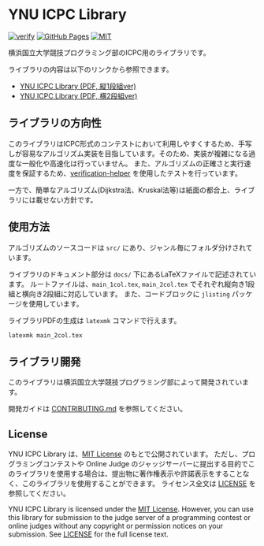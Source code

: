 # YNU ICPC Library

[![verify](https://github.com/YNUCPC/ynu-icpc-library/actions/workflows/verify.yml/badge.svg)](https://github.com/YNUCPC/ynu-icpc-library/actions/workflows/verify.yml)
[![GitHub Pages](https://img.shields.io/static/v1?label=GitHub+Pages&message=+&color=brightgreen&logo=github)](https://ynucpc.github.io/ynu-icpc-library)
[![MIT](https://img.shields.io/github/license/YNUCPC/ynu-icpc-library)](https://github.com/YNUCPC/ynu-icpc-library/blob/main/LICENSE)

横浜国立大学競技プログラミング部のICPC用のライブラリです。

ライブラリの内容は以下のリンクから参照できます。

- [YNU ICPC Library (PDF, 縦1段組ver)](https://github.com/YNUCPC/ynu-icpc-library/blob/main/main_1col.pdf)
- [YNU ICPC Library (PDF, 横2段組ver)](https://github.com/YNUCPC/ynu-icpc-library/blob/main/main_2col.pdf)

## ライブラリの方向性

このライブラリはICPC形式のコンテストにおいて利用しやすくするため、手写しが容易なアルゴリズム実装を目指しています。そのため、実装が複雑になる過度な一般化や高速化は行っていません。
また、アルゴリズムの正確さと実行速度を保証するため、[verification-helper](https://github.com/online-judge-tools/verification-helper) を使用したテストを行っています。

一方で、簡単なアルゴリズム(Dijkstra法、Kruskal法等)は紙面の都合上、ライブラリには載せない方針です。

## 使用方法

アルゴリズムのソースコードは `src/` にあり、ジャンル毎にフォルダ分けされています。

ライブラリのドキュメント部分は `docs/` 下にあるLaTeXファイルで記述されています。
ルートファイルは、`main_1col.tex`, `main_2col.tex` でそれぞれ縦向き1段組と横向き2段組に対応しています。
また、コードブロックに `jlisting` パッケージを使用しています。

ライブラリPDFの生成は `latexmk` コマンドで行えます。

```bash
latexmk main_2col.tex
```

## ライブラリ開発

このライブラリは横浜国立大学競技プログラミング部によって開発されています。

開発ガイドは [CONTRIBUTING.md](https://github.com/YNUCPC/ynu-icpc-library/blob/main/CONTRIBUTING.md) を参照してください。

## License

YNU ICPC Library は、[MIT License](https://opensource.org/licenses/MIT) のもとで公開されています。
ただし、プログラミングコンテストや Online Judge のジャッジサーバーに提出する目的でこのライブラリを使用する場合は、提出物に著作権表示や許諾表示をすることなく、このライブラリを使用することができます。
ライセンス全文は [LICENSE](https://github.com/YNUCPC/ynu-icpc-library/blob/main/LICENSE) を参照してください。

YNU ICPC Library is licensed under the [MIT License](https://opensource.org/licenses/MIT).
However, you can use this library for submission to the judge server of a programming contest or online judges without any copyright or permission notices on your submission.
See [LICENSE](https://github.com/YNUCPC/ynu-icpc-library/blob/main/LICENSE) for the full license text.
